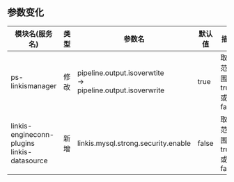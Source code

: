 ## 参数变化

| 模块名(服务名)                                          | 类型  | 参数名                                                                  | 默认值   | 描述                                                    |
|---------------------------------------------------|-----|----------------------------------------------------------------------|-------| ------------------------------------------------------- |
| ps-linkismanager                                  | 修改  | pipeline.output.isoverwtite <br/>-><br/> pipeline.output.isoverwrite | true  |取值范围：true或false|
| linkis-engineconn-plugins <br/> linkis-datasource | 新增  | linkis.mysql.strong.security.enable | false |取值范围：true或false|
